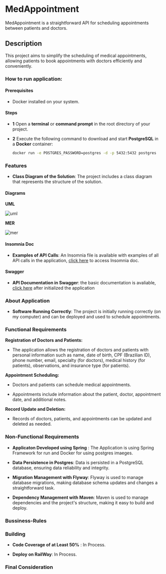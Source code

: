 # MedAppointment
MedAppointment is a straightforward API for scheduling appointments between patients and doctors.

## Description
This project aims to simplify the scheduling of medical appointments, allowing patients to book appointments with doctors efficiently and conveniently.

### How to run application:

#### Prerequisites

- Docker installed on your system.

#### Steps

- **1**  Open a **terminal** or **command prompt** in the root directory of your project.

- **2** Execute the following command to download and start **PostgreSQL** in a **Docker** container:

   ```bash
   docker run -e POSTGRES_PASSWORD=postgres -d -p 5432:5432 postgres


### Features

- **Class Diagram of the Solution**: The project includes a class diagram that represents the structure of the solution.

#### Diagrams

**UML**


![uml](https://github.com/jonasesoft/MedAppointment/blob/main/Documetation%20(isomnia%20and%20UML)/UML.png)

**MER**


![mer](https://github.com/jonasesoft/MedAppointment/blob/main/Documetation%20(isomnia%20and%20UML)/postgres%20-%20public%20-%20appointment.png)
#### Insomnia Doc
- **Examples of API Calls**: An Insomnia file is available with examples of all API calls in the application, [click here](https://github.com/jonasesoft/MedAppointment/blob/main/Documetation%20(isomnia%20and%20UML)/Insomnia_2023-10-07.json) to access Insomnia doc.


#### Swagger
- **API Documentation in Swagger**: the basic documentation is avaliable, [click here](http://localhost:8080/swagger-ui/index.html#/appointment-controller) after initialized the application

### About Application

- **Software Running Correctly**: The project is initially running correctly (on my computer) and can be deployed and used to schedule appointments.

### Functional Requirements

**Registration of Doctors and Patients:**

- The application allows the registration of doctors and patients with personal information such as name, date of birth, CPF (Brazilian ID), phone number, email, specialty (for doctors), medical history (for patients), observations, and insurance type (for patients).

**Appointment Scheduling:**

- Doctors and patients can schedule medical appointments.

- Appointments include information about the patient, doctor, appointment date, and additional notes.

**Record Update and Deletion:**

- Records of doctors, patients, and appointments can be updated and deleted as needed.

### Non-Functional Requirements

- **Applicaton Developed using Spring** : The Application is using Spring Framework for run and Docker for using postgres imaeges.


- **Data Persistence in Postgres**: Data is persisted in a PostgreSQL database, ensuring data reliability and integrity.


- **Migration Management with Flyway**: Flyway is used to manage database migrations, making database schema updates and changes a straightforward task.


- **Dependency Management with Maven**: Maven is used to manage dependencies and the project's structure, making it easy to build and deploy.

### Bussiness-Rules



### Building

- **Code Coverage of at Least 50%** : In Process.

- **Deploy on RailWay**: In Process.

### Final Consideration





